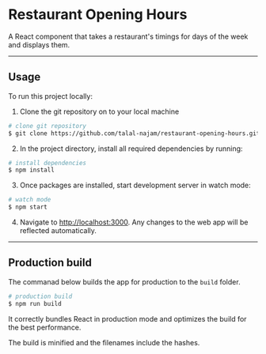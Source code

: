 # Restaurant Opening Hours 

A React component that takes a restaurant's timings for days of the week and displays them.

---

## Usage

To run this project locally:

1. Clone the git repository on to your local machine
```bash
# clone git repository
$ git clone https://github.com/talal-najam/restaurant-opening-hours.git
```

2. In the project directory, install all required dependencies by running:

```bash
# install dependencies
$ npm install   
```

3. Once packages are installed, start development server in watch mode:

```bash
# watch mode
$ npm start
```

4. Navigate to [http://localhost:3000](http://localhost:3000). Any changes to the web app will be reflected automatically.

---

## Production build

The commanad below builds the app for production to the `build` folder. 

```bash
# production build
$ npm run build
```

It correctly bundles React in production mode and optimizes the build for the best performance.

The build is minified and the filenames include the hashes.
